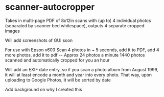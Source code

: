 # scanner-autocropper
Takes in multi-page PDF of 8x12in scans with (up to) 4 individual photos (separated by scanner bed whitespace), outputs 4 separate cropped images

Will add screenshots of GUI soon

For use with Epson v600
Scan 4 photos in ~ 5 seconds, add it to PDF, add 4 more photos, add it to pdf -- 
Approx 24 photos a minute
1440 photos scanned and automatically cropped for you an hour


Will add an EXIF date entry, so if you scan a photo album from August 1999, it will at least encode a month and year into every photo. That way, upon uploading to Google Photos, it will be sorted by date

Add background on why I created this
